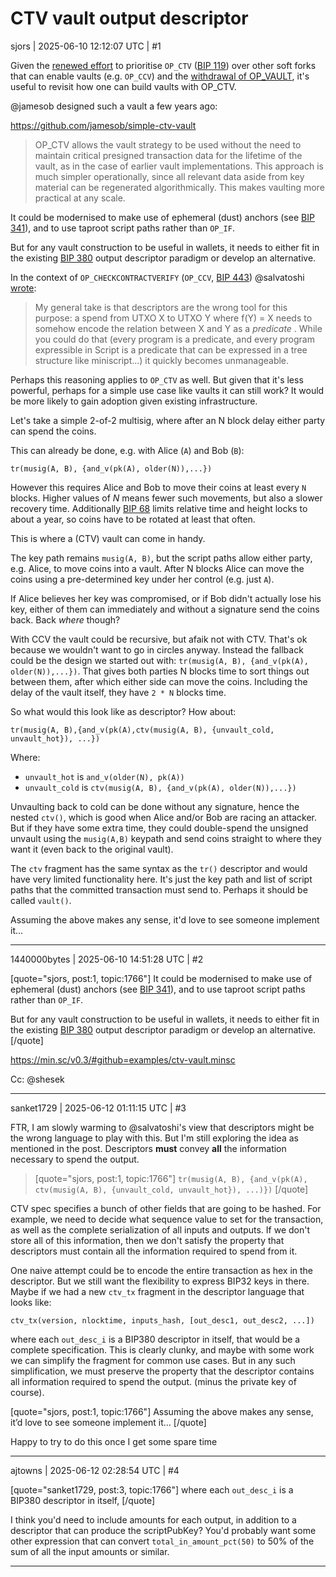 # CTV vault output descriptor

sjors | 2025-06-10 12:12:07 UTC | #1

Given the [renewed effort](https://groups.google.com/g/bitcoindev/c/KJF6A55DPJ8/m/ZWhVgOm7AQAJ) to prioritise `OP_CTV` ([BIP 119](https://github.com/bitcoin/bips/blob/dbb9617e5f2c3e99d2d07f0b82dbb4ad861ad06e/bip-0119.mediawiki)) over other soft forks that can enable vaults (e.g. `OP_CCV`) and the [withdrawal of OP_VAULT](https://delvingbitcoin.org/t/withdrawing-op-vault-bip-345/1670), it's useful to revisit how one can build vaults with OP_CTV.

@jamesob designed such a vault a few years ago:

https://github.com/jamesob/simple-ctv-vault

> OP_CTV allows the vault strategy to be used without the need to maintain critical presigned transaction data for the lifetime of the vault, as in the case of earlier vault implementations. This approach is much simpler operationally, since all relevant data aside from key material can be regenerated algorithmically. This makes vaulting more practical at any scale.

It could be modernised to make use of ephemeral (dust) anchors (see [BIP 341](https://github.com/bitcoin/bips/blob/dbb9617e5f2c3e99d2d07f0b82dbb4ad861ad06e/bip-0431.mediawiki)), and to use taproot script paths rather than `OP_IF`.

But for any vault construction to be useful in wallets, it needs to either fit in the existing [BIP 380](https://github.com/bitcoin/bips/blob/dbb9617e5f2c3e99d2d07f0b82dbb4ad861ad06e/bip-0380.mediawiki) output descriptor paradigm or develop an alternative.

In the context of `OP_CHECKCONTRACTVERIFY` (`OP_CCV`, [BIP 443](https://github.com/bitcoin/bips/blob/dbb9617e5f2c3e99d2d07f0b82dbb4ad861ad06e/bip-0443.mediawiki)) @salvatoshi [wrote](https://github.com/bitcoin/bips/pull/1793#issuecomment-2749295131):

> My general take is that descriptors are the wrong tool for this purpose: a spend from UTXO X to UTXO Y where f(Y) = X needs to somehow encode the relation between X and Y as a *predicate* . While you could do that (every program is a predicate, and every program expressible in Script is a predicate that can be expressed in a tree structure like miniscript...) it quickly becomes unmanageable.

Perhaps this reasoning applies to `OP_CTV` as well. But given that it's less powerful, perhaps for a simple use case like vaults it can still work? It would be more likely to gain adoption given existing infrastructure.

Let's take a simple 2-of-2 multisig, where after an N block delay either party can spend the coins. 

This can already be done, e.g. with Alice (`A`) and Bob (`B`):

`tr(musig(A, B), {and_v(pk(A), older(N)),...})`

However this requires Alice and Bob to move their coins at least every `N` blocks. Higher values of $N$ means fewer such movements, but also a slower recovery time. Additionally [BIP 68](https://github.com/bitcoin/bips/blob/dbb9617e5f2c3e99d2d07f0b82dbb4ad861ad06e/bip-0068.mediawiki#compatibility) limits relative time and height locks to about a year, so coins have to be rotated at least that often.

This is where a (CTV) vault can come in handy.

The key path remains `musig(A, B)`, but the script paths allow either party, e.g. Alice, to move coins into a vault. After N blocks Alice can move the coins using a pre-determined key under her control (e.g. just `A`).

If Alice believes her key was compromised, or if Bob didn't actually lose his key, either of them can immediately and without a signature send the coins back. Back *where* though?

With CCV the vault could be recursive, but afaik not with CTV. That's ok because we wouldn't want to go in circles anyway. Instead the fallback could be the design we started out with: `tr(musig(A, B), {and_v(pk(A), older(N)),...})`. That gives both parties N blocks time to sort things out between them, after which either side can move the coins. Including the delay of the vault itself, they have `2 * N` blocks time.

So what would this look like as descriptor? How about:

`tr(musig(A, B),{and_v(pk(A),ctv(musig(A, B), {unvault_cold, unvault_hot}), ...})`

Where:
- `unvault_hot` is `and_v(older(N), pk(A))`
- `unvault_cold` is `ctv(musig(A, B), {and_v(pk(A), older(N)),...})`

Unvaulting back to cold can be done without any signature, hence the nested `ctv()`, which is good when Alice and/or Bob are racing an attacker. But if they have some extra time, they could double-spend the unsigned unvault using the `musig(A,B)` keypath and send coins straight to where they want it (even back to the original vault).

The `ctv` fragment has the same syntax as the `tr()` descriptor and would have very limited functionality here. It's just the key path and list of script paths that the committed transaction must send to. Perhaps it should be called `vault()`.

Assuming the above makes any sense, it'd love to see someone implement it...

-------------------------

1440000bytes | 2025-06-10 14:51:28 UTC | #2

[quote="sjors, post:1, topic:1766"]
It could be modernised to make use of ephemeral (dust) anchors (see [BIP 341](https://github.com/bitcoin/bips/blob/dbb9617e5f2c3e99d2d07f0b82dbb4ad861ad06e/bip-0431.mediawiki)), and to use taproot script paths rather than `OP_IF`.

But for any vault construction to be useful in wallets, it needs to either fit in the existing [BIP 380](https://github.com/bitcoin/bips/blob/dbb9617e5f2c3e99d2d07f0b82dbb4ad861ad06e/bip-0380.mediawiki) output descriptor paradigm or develop an alternative.
[/quote]

https://min.sc/v0.3/#github=examples/ctv-vault.minsc

Cc: @shesek

-------------------------

sanket1729 | 2025-06-12 01:11:15 UTC | #3

FTR, I am slowly warming to @salvatoshi's view that descriptors might be the wrong language to play with this. But I'm still exploring the idea as mentioned in the post. Descriptors **must** convey **all** the information necessary to spend the output.

> [quote="sjors, post:1, topic:1766"]
> `tr(musig(A, B), {and_v(pk(A), ctv(musig(A, B), {unvault_cold, unvault_hot}), ...)})`
> [/quote]

CTV spec specifies a bunch of other fields that are going to be hashed. For example, we need to decide what sequence value to set for the transaction, as well as the complete serialization of all inputs and outputs. If we don't store all of this information, then we don't satisfy the property that descriptors must contain all the information required to spend from it.

One naive attempt could be to encode the entire transaction as hex in the descriptor. But we still want the flexibility to express BIP32 keys in there. Maybe if we had a new `ctv_tx` fragment in the descriptor language that looks like:

```
ctv_tx(version, nlocktime, inputs_hash, [out_desc1, out_desc2, ...])
```

where each `out_desc_i` is a BIP380 descriptor in itself, that would be a complete specification. This is clearly clunky, and maybe with some work we can simplify the fragment for common use cases. But in any such simplification, we must preserve the property that the descriptor contains all information required to spend the output. (minus the private key of course). 

[quote="sjors, post:1, topic:1766"]
Assuming the above makes any sense, it’d love to see someone implement it…
[/quote]

Happy to try to do this once I get some spare time

-------------------------

ajtowns | 2025-06-12 02:28:54 UTC | #4

[quote="sanket1729, post:3, topic:1766"]
where each `out_desc_i` is a BIP380 descriptor in itself,
[/quote]

I think you'd need to include amounts for each output, in addition to a descriptor that can produce the scriptPubKey? You'd probably want some other expression that can convert `total_in_amount_pct(50)` to 50% of the sum of all the input amounts or similar.

-------------------------


